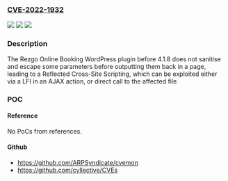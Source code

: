 ### [CVE-2022-1932](https://cve.mitre.org/cgi-bin/cvename.cgi?name=CVE-2022-1932)
![](https://img.shields.io/static/v1?label=Product&message=Rezgo%20Online%20Booking&color=blue)
![](https://img.shields.io/static/v1?label=Version&message=4.1.8%3C%204.1.8%20&color=brighgreen)
![](https://img.shields.io/static/v1?label=Vulnerability&message=CWE-79%20Cross-Site%20Scripting%20(XSS)&color=brighgreen)

### Description

The Rezgo Online Booking WordPress plugin before 4.1.8 does not sanitise and escape some parameters before outputting them back in a page, leading to a Reflected Cross-Site Scripting, which can be exploited either via a LFI in an AJAX action, or direct call to the affected file

### POC

#### Reference
No PoCs from references.

#### Github
- https://github.com/ARPSyndicate/cvemon
- https://github.com/cyllective/CVEs

